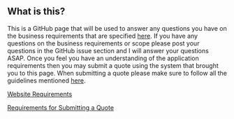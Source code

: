 ## What is this?
This is a GitHub page that will be used to answer any questions you have on the business requirements that are specified [here](./docs/websiteRequirements.md.pdf).
If you have any questions on the business requirements or scope please post your questions in the GitHub issue section and I will answer your questions ASAP.
Once you feel you have an understanding of the application requirements then you may submit a quote using the system that brought you to this page. When submitting a quote please make sure to follow all the guidelines mentioned [here](./docs/quoteRequirements.md.pdf).


[Website Requirements](./docs/websiteRequirements.md.pdf)

[Requirements for Submitting a Quote](./docs/quoteRequirements.md.pdf)
